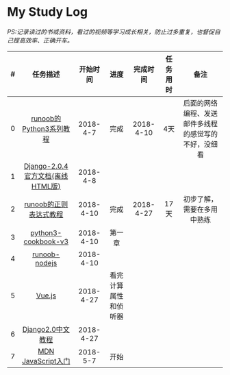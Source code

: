 # My Study Log
*PS:记录读过的书或资料，看过的视频等学习成长相关，防止过多重复，也督促自己提高效率、正确开车。*

|  #   |                           任务描述                           | 开始时间  |         进度         | 完成时间  | 任务用时 |                         备注                         |
| :--: | :----------------------------------------------------------: | :-------: | :------------------: | :-------: | :------: | :--------------------------------------------------: |
|  0   | [runoob的Python3系列教程](http://www.runoob.com/python3/python3-tutorial.html) | 2018-4-7  |         完成         | 2018-4-10 |   4天    | 后面的网络编程、发送邮件多线程的感觉写的不好，没细看 |
|  1   | [Django-2.0.4官方文档(离线HTML版)](https://docs.djangoproject.com/m/docs/django-docs-2.0-zh-hans.zip) | 2018-4-8  |                      |           |          |                                                      |
|  2   | [runoob的正则表达式教程](http://www.runoob.com/regexp/regexp-tutorial.html) | 2018-4-10 |         完成         | 2018-4-27 |   17天   |              初步了解，需要在多用中熟练              |
|  3   | [python3-cookbook-v3](http://python3-cookbook.readthedocs.io/zh_CN/latest/index.html) | 2018-4-10 |        第一章        |           |          |                                                      |
|  4   | [runoob-nodejs](http://www.runoob.com/nodejs/nodejs-tutorial.html) | 2018-4-10 |                      |           |          |                                                      |
|  5   |           [Vue.js](https://cn.vuejs.org/v2/guide/)           | 2018-4-27 | 看完计算属性和侦听器 |           |          |                                                      |
|  6   |     [Django2.0中文教程](http://djangobook.py3k.cn/2.0/)      | 2018-4-27 |                      |           |          |                                                      |
|  7   | [MDN JavaScript入门](https://developer.mozilla.org/zh-CN/docs/Web/JavaScript) | 2018-5-7  |         开始         |           |          |                                                      |
